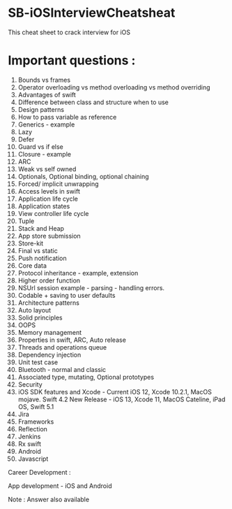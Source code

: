 # SB-iOSInterviewCheatsheat

This cheat sheet to crack interview for iOS

# Important questions :

1. Bounds vs frames
2. Operator overloading vs method overloading vs  method overriding
3. Advantages of swift
4. Difference between class and structure when to use
5. Design patterns
6. How to pass variable as reference
7. Generics - example
8. Lazy
9. Defer
10. Guard vs if else
11. Closure - example 
12. ARC
13. Weak vs self owned
14. Optionals, Optional binding, optional chaining
15. Forced/ implicit unwrapping
16. Access levels in swift
17. Application life cycle
18. Application states
19. View controller life cycle
20. Tuple 
21. Stack and Heap
22. App store submission 
23. Store-kit
24. Final vs static
25. Push notification
26. Core data
27. Protocol inheritance - example, extension
28. Higher order function
29. NSUrl session example - parsing - handling errors.
30. Codable + saving to user defaults
31. Architecture patterns
32. Auto layout
33. Solid principles
34. OOPS
35. Memory management
36. Properties in swift, ARC, Auto release
37. Threads and operations queue
38. Dependency injection
39. Unit test case
40. Bluetooth - normal and classic
41. Associated type, mutating, Optional prototypes
42. Security
43. iOS SDK features and Xcode - 
     Current iOS 12, Xcode 10.2.1, MacOS mojave. Swift 4.2
     New Release - iOS 13, Xcode 11, MacOS Cateline, iPad OS, Swift 5.1
44. Jira
45. Frameworks
46. Reflection
47. Jenkins
48. Rx swift
49. Android
50. Javascript

Career Development :

App development - iOS and Android

Note : Answer also available

